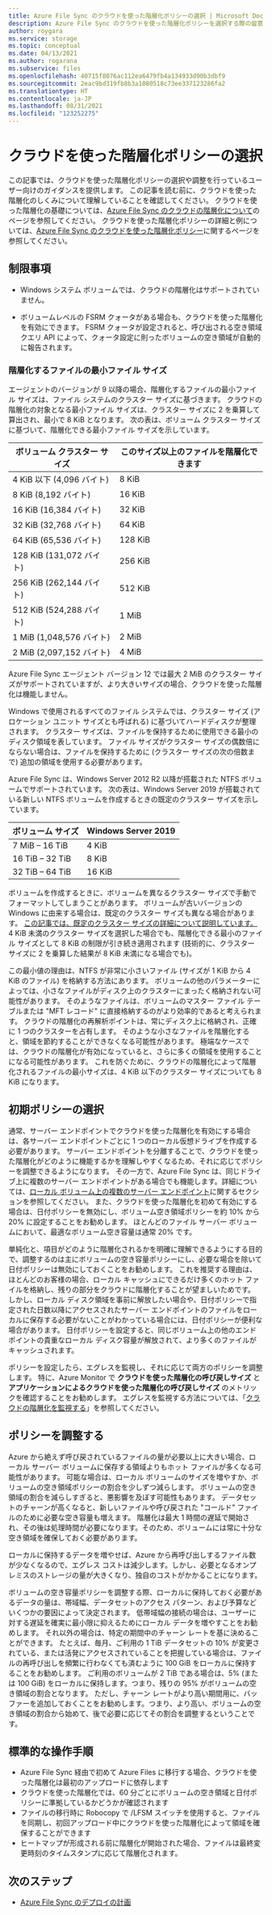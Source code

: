 ```yaml
---
title: Azure File Sync のクラウドを使った階層化ポリシーの選択 | Microsoft Docs
description: Azure File Sync のクラウドを使った階層化ポリシーを選択する際の留意事項について詳しく説明します。
author: roygara
ms.service: storage
ms.topic: conceptual
ms.date: 04/13/2021
ms.author: rogarana
ms.subservice: files
ms.openlocfilehash: 40715f8076ac112ea6479fb4a134933d90b3dbf9
ms.sourcegitcommit: 2eac9bd319fb8b3a1080518c73ee337123286fa2
ms.translationtype: HT
ms.contentlocale: ja-JP
ms.lasthandoff: 08/31/2021
ms.locfileid: "123252275"
---
```

# <a name="choose-cloud-tiering-policies"></a>クラウドを使った階層化ポリシーの選択

この記事では、クラウドを使った階層化ポリシーの選択や調整を行っているユーザー向けのガイダンスを提供します。 この記事を読む前に、クラウドを使った階層化のしくみについて理解していることを確認してください。 クラウドを使った階層化の基礎については、[Azure File Sync のクラウドの階層化について](file-sync-cloud-tiering-overview.md)のページを参照してください。 クラウドを使った階層化ポリシーの詳細と例については、[Azure File Sync のクラウドを使った階層化ポリシー](file-sync-cloud-tiering-policy.md)に関するページを参照してください。

## <a name="limitations"></a>制限事項
- Windows システム ボリュームでは、クラウドの階層化はサポートされていません。

- ボリュームレベルの FSRM クォータがある場合も、クラウドを使った階層化を有効にできます。 FSRM クォータが設定されると、呼び出される空き領域クエリ API によって、クォータ設定に則ったボリュームの空き領域が自動的に報告されます。 

### <a name="minimum-file-size-for-a-file-to-tier"></a>階層化するファイルの最小ファイル サイズ

エージェントのバージョンが 9 以降の場合、階層化するファイルの最小ファイル サイズは、ファイル システムのクラスター サイズに基づきます。 クラウドの階層化の対象となる最小ファイル サイズは、クラスター サイズに 2 を乗算して算出され、最小で 8 KiB となります。 次の表は、ボリューム クラスター サイズに基づいて、階層化できる最小ファイル サイズを示しています。

|ボリューム クラスター サイズ  |このサイズ以上のファイルを階層化できます  |
|----------------------------|---------|
|4 KiB 以下 (4,096 バイト)      | 8 KiB    |
|8 KiB (8,192 バイト)                 | 16 KiB   |
|16 KiB (16,384 バイト)               | 32 KiB   |
|32 KiB (32,768 バイト)               | 64 KiB   |
|64 KiB (65,536 バイト)    | 128 KiB  |
|128 KiB (131,072 バイト) | 256 KiB |
|256 KiB (262,144 バイト) | 512 KiB |
|512 KiB (524,288 バイト) | 1 MiB |
|1 MiB (1,048,576 バイト) | 2 MiB |
|2 MiB (2,097,152 バイト) | 4 MiB |

Azure File Sync エージェント バージョン 12 では最大 2 MiB のクラスター サイズがサポートされていますが、より大きいサイズの場合、クラウドを使った階層化は機能しません。

Windows で使用されるすべてのファイル システムでは、クラスター サイズ (アロケーション ユニット サイズとも呼ばれる) に基づいてハードディスクが整理されます。 クラスター サイズは、ファイルを保持するために使用できる最小のディスク領域を表しています。 ファイル サイズがクラスター サイズの偶数倍にならない場合は、ファイルを保持するために (クラスター サイズの次の倍数まで) 追加の領域を使用する必要があります。

Azure File Sync は、Windows Server 2012 R2 以降が搭載された NTFS ボリュームでサポートされています。 次の表は、Windows Server 2019 が搭載されている新しい NTFS ボリュームを作成するときの既定のクラスター サイズを示しています。

|ボリューム サイズ    |Windows Server 2019             |
|---------------|--------------------------------|
|7 MiB – 16 TiB   | 4 KiB                |
|16 TiB – 32 TiB   | 8 KiB                |
|32 TiB – 64 TiB   | 16 KiB               |

ボリュームを作成するときに、ボリュームを異なるクラスター サイズで手動でフォーマットしてしまうことがあります。 ボリュームが古いバージョンの Windows に由来する場合は、既定のクラスター サイズも異なる場合があります。 [この記事では、既定のクラスター サイズの詳細について説明しています。](https://support.microsoft.com/help/140365/default-cluster-size-for-ntfs-fat-and-exfat) 4 KiB 未満のクラスター サイズを選択した場合でも、階層化できる最小のファイル サイズとして 8 KiB の制限が引き続き適用されます (技術的に、クラスター サイズに 2 を乗算した結果が 8 KiB 未満になる場合でも)。

この最小値の理由は、NTFS が非常に小さいファイル (サイズが 1 KiB から 4 KiB のファイル) を格納する方法にあります。 ボリュームの他のパラメーターによっては、小さなファイルがディスク上のクラスターにまったく格納されない可能性があります。 そのようなファイルは、ボリュームのマスター ファイル テーブルまたは "MFT レコード" に直接格納するのがより効率的であると考えられます。 クラウドの階層化の再解析ポイントは、常にディスク上に格納され、正確に 1 つのクラスターを占有します。 そのような小さなファイルを階層化すると、領域を節約することができなくなる可能性があります。 極端なケースでは、クラウドの階層化が有効になっていると、さらに多くの領域を使用することになる可能性があります。 これを防ぐために、クラウドの階層化によって階層化されるファイルの最小サイズは、4 KiB 以下のクラスター サイズについても 8 KiB になります。 

## <a name="selecting-your-initial-policies"></a>初期ポリシーの選択

通常、サーバー エンドポイントでクラウドを使った階層化を有効にする場合は、各サーバー エンドポイントごとに 1 つのローカル仮想ドライブを作成する必要があります。 サーバー エンドポイントを分離することで、クラウドを使った階層化がどのように機能するかを理解しやすくなるため、それに応じてポリシーを調整できるようになります。 その一方で、Azure File Sync は、同じドライブ上に複数のサーバー エンドポイントがある場合でも機能します。詳細については、[ローカル ボリューム上の複数のサーバー エンドポイント](file-sync-cloud-tiering-policy.md#multiple-server-endpoints-on-a-local-volume)に関するセクションを参照してください。 また、クラウドを使った階層化を初めて有効にする場合は、日付ポリシーを無効にし、ボリューム空き領域ポリシーを約 10% から 20% に設定することをお勧めします。 ほとんどのファイル サーバー ボリュームにおいて、最適なボリューム空き容量は通常 20% です。

単純化と、項目がどのように階層化されるかを明確に理解できるようにする目的で、調整するのは主にボリュームの空き容量ポリシーにし、必要な場合を除いて日付ポリシーは無効にしておくことをお勧めします。 これを推奨する理由は、ほとんどのお客様の場合、ローカル キャッシュにできるだけ多くのホット ファイルを格納し、残りの部分をクラウドに階層化することが望ましいためです。 しかし、ローカル ディスク領域を事前に解放したい場合や、日付ポリシーで指定された日数以降にアクセスされたサーバー エンドポイントのファイルをローカルに保存する必要がないことがわかっている場合には、日付ポリシーが便利な場合があります。 日付ポリシーを設定すると、同じボリューム上の他のエンドポイントの貴重なローカル ディスク容量が解放されて、より多くのファイルがキャッシュされます。

ポリシーを設定したら、エグレスを監視し、それに応じて両方のポリシーを調整します。 特に、Azure Monitor で **クラウドを使った階層化の呼び戻しサイズ** と **アプリケーションによるクラウドを使った階層化の呼び戻しサイズ** のメトリックを確認することをお勧めします。 エグレスを監視する方法については、「[クラウドの階層化を監視する](file-sync-monitor-cloud-tiering.md)」を参照してください。

## <a name="adjusting-your-policies"></a>ポリシーを調整する

Azure から絶えず呼び戻されているファイルの量が必要以上に大きい場合、ローカル サーバー ボリュームに保存する領域よりもホット ファイルが多くなる可能性があります。 可能な場合は、ローカル ボリュームのサイズを増やすか、ボリュームの空き領域ポリシーの割合を少しずつ減らします。 ボリュームの空き領域の割合を減らしすぎると、悪影響を及ぼす可能性もあります。 データセットのチャーンが高くなると、新しいファイルや呼び戻された "コールド" ファイルのために必要な空き容量も増えます。 階層化は最大 1 時間の遅延で開始され、その後は処理時間が必要になります。そのため、ボリュームには常に十分な空き領域を確保しておく必要があります。

ローカルに保持するデータを増やせば、Azure から再呼び出しするファイル数が少なくなるので、エグレス コストは減少します。しかし、必要となるオンプレミスのストレージの量が大きくなり、独自のコストがかかることになります。 

ボリュームの空き容量ポリシーを調整する際、ローカルに保持しておく必要があるデータの量は、帯域幅、データセットのアクセス パターン、および予算などいくつかの要因によって決定されます。 低帯域幅の接続の場合は、ユーザーに対する遅延を確実に最小限に抑えるためにローカル データを増やすことをお勧めします。 それ以外の場合は、特定の期間中のチャーン レートを基に決めることができます。 たとえば、毎月、ご利用の 1 TiB データセットの 10% が変更されている、または活発にアクセスされていることを把握している場合は、ファイルの再呼び出しを頻繁に行わなくても済むように 100 GiB をローカルに保持することをお勧めします。 ご利用のボリュームが 2 TiB である場合は、5% (または 100 GiB) をローカルに保持します。つまり、残りの 95% がボリュームの空き領域の割合となります。 ただし、チャーン レートがより高い期間用に、バッファーを追加しておくことをお勧めします。つまり、より高い、ボリュームの空き領域の割合から始めて、後で必要に応じてその割合を調整するということです。

## <a name="standard-operating-procedures"></a>標準的な操作手順

- Azure File Sync 経由で初めて Azure Files に移行する場合、クラウドを使った階層化は最初のアップロードに依存します
- クラウドを使った階層化では、60 分ごとにボリュームの空き領域と日付ポリシーに準拠しているかどうかが確認されます
- ファイルの移行時に Robocopy で /LFSM スイッチを使用すると、ファイルを同期し、初回アップロード中にクラウドを使った階層化によって領域を確保することができます 
- ヒートマップが形成される前に階層化が開始された場合、ファイルは最終変更時刻のタイムスタンプに応じて階層化されます。

## <a name="next-steps"></a>次のステップ

* [Azure File Sync のデプロイの計画](file-sync-planning.md)
